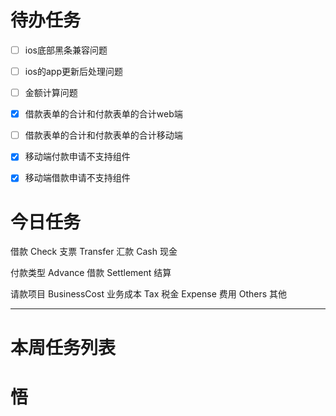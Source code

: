 # 待办任务
- [ ] ios底部黑条兼容问题
- [ ] ios的app更新后处理问题
- [ ] 金额计算问题
- [x] 借款表单的合计和付款表单的合计web端
- [ ] 借款表单的合计和付款表单的合计移动端
- [x] 移动端付款申请不支持组件
- [x] 移动端借款申请不支持组件


# 今日任务

借款
Check  支票
Transfer 汇款
Cash 现金

付款类型
Advance 借款
Settlement 结算

请款项目
BusinessCost 业务成本
Tax 税金
Expense 费用
Others 其他


------
# 本周任务列表



# 悟